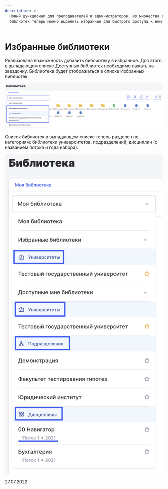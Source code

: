 ```yaml
---
description: >-
  Новый функционал для преподавателей и администраторов. Из множества доступных
  библиотек теперь можно выделить избранные для быстрого доступа к ним.
---
```


# Избранные библиотеки

Реализована возможность добавить библиотеку в избранное. Для этого в выпадающем списке Доступных библиотек необходимо нажать на звездочку. Библиотека будет отображаться в списке Избранных библиотек.

![](<../../.gitbook/assets/image (19) (3).png>)

Список библиотек в выпадающем списке теперь разделен по категориям: библиотеки университетов, подразделений, дисциплин (с названием потока и года набора).

![](<../../.gitbook/assets/image (5) (3) (3).png>)

27.07.2022
